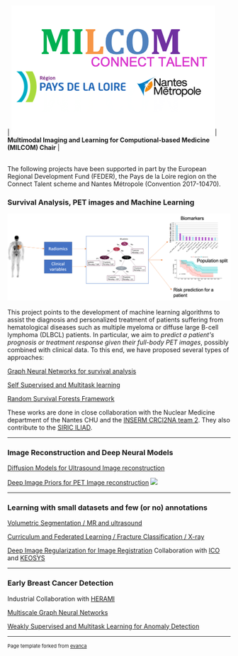 | <img src="images/milcom-logos.png?raw=true"/>| **Multimodal Imaging and Learning for Computional-based Medicine (MILCOM) Chair** |

<br>
The following projects have been supported in part by the European Regional Development
Fund (FEDER), the Pays de la Loire region on the Connect Talent scheme and Nantes Métropole (Convention 2017-10470).

### Survival Analysis, PET images and Machine Learning 

<img src="images/petsurv.png"/>

This project points to the development of machine learning algorithms to assist the diagnosis and personalized treatment of patients suffering from hematological diseases such as multiple myeloma or diffuse large B-cell lymphoma (DLBCL) patients. In particular, we aim to *predict a patient's prognosis or treatment response given their full-body PET images*, possibly combined with clinical data. To this end, we have proposed several types of approaches: 

[Graph Neural Networks for survival analysis](/projects/petsurv.md#graph-neural-networks-for-survival-analysis)

[Self Supervised and Multitask learning ](/projects/petsurv.md#self-supervised-and-multi-task-learning)

[Random Survival Forests Framework](/projects/petsurv.md#random-survival-forests-and-machine-learning-frameworks)

These works are done in close collaboration  with the Nuclear Medicine department of the Nantes CHU and the [INSERM CRCI2NA team 2](https://crci2na.univ-nantes.fr/en/research/team-2). They also contribute to the [SIRIC ILIAD](https://www.siric-iliad.com/en/).

---
### Image Reconstruction and Deep Neural Models

[Diffusion Models for Ultrasound Image reconstruction](/projects/reco.md#diffusion-models-for-ultrasound-image-reconstruction)

[Deep Image Priors for PET Image reconstruction](/projects/reco.md#deep-image-priors-for-pet-image-reconstruction)
<img src="images/dip_pet"/>

---
### Learning with small datasets and few (or no) annotations

[Volumetric Segmentation / MR and ultrasound ](/projects/segment.md)

[Curriculum and Federated Learning / Fracture Classification / X-ray](/projects/curriculum-federated)

[Deep Image Regularization for Image Registration](/projects/dipreg)  Collaboration with [ICO]() and [KEOSYS](https://www.keosys.com)

---

### Early Breast Cancer Detection
Industrial Collaboration with [HERAMI](https://www.hera-mi.com/en/)

[Multiscale Graph Neural Networks](/projects/mammo)

[Weakly Supervised and Multitask Learning for Anomaly Detection](/projects/mammo)




---
<p style="font-size:11px">Page template forked from <a href="https://github.com/evanca/quick-portfolio">evanca</a></p>
<!-- Remove above link if you don't want to attibute -->
